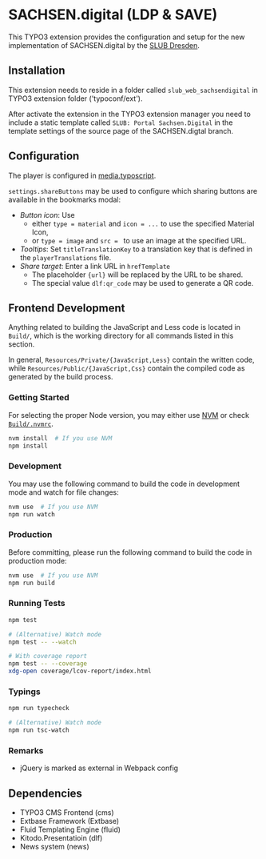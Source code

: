 # SACHSEN.digital (LDP & SAVE)

This TYPO3 extension provides the configuration and setup for the new implementation of SACHSEN.digital by the [SLUB Dresden](https://www.slub-dresden.de).

##  Installation
This extension needs to reside in a folder called `slub_web_sachsendigital` in TYPO3 extension folder ('typoconf/ext').

After activate the extension in the TYPO3 extension manager you need to include a static template called `SLUB: Portal Sachsen.Digital` in the template settings of the source page of the SACHSEN.digtal branch.

## Configuration

The player is configured in [media.typoscript](Configuration/TypoScript/Plugins/media.typoscript).

`settings.shareButtons` may be used to configure which sharing buttons are
available in the bookmarks modal:

- *Button icon*: Use
  - either `type = material` and `icon = ...` to use the specified Material Icon,
  - or `type = image` and `src = ` to use an image at the specified URL.
- *Tooltips*: Set `titleTranslationKey` to a translation key that is defined in
  the `playerTranslations` file.
- *Share target*: Enter a link URL in `hrefTemplate`
  - The placeholder `{url}` will be replaced by the URL to be shared.
  - The special value `dlf:qr_code` may be used to generate a QR code.

## Frontend Development

Anything related to building the JavaScript and Less code is located in `Build/`, which is the working directory for all commands listed in this section.

In general, `Resources/Private/{JavaScript,Less}` contain the written code, while `Resources/Public/{JavaScript,Css}` contain the compiled code as generated by the build process.

### Getting Started

For selecting the proper Node version, you may either use [NVM](https://github.com/nvm-sh/nvm) or check [`Build/.nvmrc`](./Build/.nvmrc).

```bash
nvm install  # If you use NVM
npm install
```

### Development

You may use the following command to build the code in development mode and watch for file changes:

```bash
nvm use  # If you use NVM
npm run watch
```

### Production

Before committing, please run the following command to build the code in production mode:

```bash
nvm use  # If you use NVM
npm run build
```

### Running Tests

```bash
npm test

# (Alternative) Watch mode
npm test -- --watch

# With coverage report
npm test -- --coverage
xdg-open coverage/lcov-report/index.html
```

### Typings

```bash
npm run typecheck

# (Alternative) Watch mode
npm run tsc-watch
```

### Remarks

- jQuery is marked as external in Webpack config

## Dependencies

- TYPO3 CMS Frontend (cms)
- Extbase Framework (Extbase)
- Fluid Templating Engine (fluid)
- Kitodo.Presentatioin (dlf)
- News system (news)
